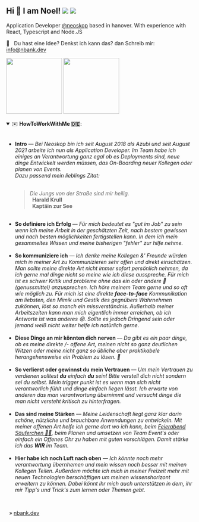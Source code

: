 ## Hi 👋 I am Noel! ![](https://komarev.com/ghpvc/?username=noelbank&color=4d2860) ![](https://hit.yhype.me/github/profile?user_id=24194246)

Application Developer [@neoskop](https://neoskop.de) based in hanover. With experience with React, Typescript and Node.JS

📧&nbsp;&nbsp; Du hast eine Idee? Denkst ich kann das? dan Schreib mir: 	<a href="mailto:info@nbank.dev">info@nbank.dev</a>


<p align = "left">
  <img height="150em" src="https://github-readme-stats.vercel.app/api/?username=noelbank&theme=react&count_private=true&include_all_commits=true" />
  <img height="150em" src="https://github-readme-stats.vercel.app/api/top-langs?username=noelbank&show_icons=true&theme=react&count_private=true&layout=compact&hide=java,html,handlebars" />
</p>

<details open>
 <summary> ✉️  <b>HowToWorkWithMe 🇩🇪</b>: </summary>
<br />

<ul>
<li><b>Intro</b> –– <i>Bei Neoskop bin ich seit August 2018 als Azubi und seit August 2021 arbeite ich nun als Application Developer. Im Team habe ich einiges an Verantwortung ganz egal ob es Deployments sind, neue dinge Entwickelt werden müssen, das On-Boarding neuer Kollegen oder planen von Events.
<br />
Dazu passend mein lieblings Zitat:</i>
<br />
<br />

> <i>Die Jungs von der Straße sind mir heilig.</i> <br />
> <b>&nbsp;&nbsp;Harald Krull <br />
> &nbsp;&nbsp;Kaptäin zur See </b>
</li>

<br />

<li><b>So definiere ich Erfolg</b> –– <i>
Für mich bedeutet es "gut im Job" zu sein wenn ich meine Arbeit in der geschätzten Zeit, nach bestem gewissen und nach besten möglichkeiten fertigstellen kann. In dem ich mein gesammeltes Wissen und meine bisherigen "fehler" zur hilfe nehme.</i>
</li>

<br />

<li>
<b>So kommuniziere ich</b> –– <i>
Ich denke meine Kollegen &amp;' Freunde würden mich in meiner Art zu Kommunizieren sehr offen und direkt einschätzen. Man sollte meine direkte Art nicht immer sofort persönlich nehmen, da ich gerne mal dinge nicht so meine wie ich diese ausspreche. Für mich ist es schwer Kritik und probleme ohne das ein oder andere 🍻 (genussmittel) anzusprechen. Ich höre meinem Team gerne und so oft wie möglich zu.
Für mich ist eine direkte <b>face-to-face</b> Kommunikation am liebsten, den Mimik und Gestik des gegnübers Wahrnehmen zukönnen, löst so manch ein missverständnis. Außerhalb meiner Arbeitszeiten kann man mich eigentlich immer erreichen, ob ich Antworte ist was anderes 😝. Sollte es jedoch Dringend sein oder jemand weiß nicht weiter helfe ich natürlich gerne.</i></li>

<br />

<li>
<b>Diese Dinge an mir könnten dich nerven</b> –– <i>
Da gibt es ein paar dinge, ob es meine direkte /- offene Art, meinen nicht so ganz deutlichen Witzen oder meine nicht ganz so übliche aber praktikabele herangehensweise ein Problem zu lösen. 🙂</i>
</li>

<br />

<li>
<b>So verlierst oder gewinnst du mein Vertrauen</b> ––<i>
Um mein Vertrauen zu verdienen solltest <b>du</b> einfach <b>du</b> sein! Bitte verstell dich nicht sondern sei du selbst. Mein trigger punkt ist es wenn man sich nicht verantworlich fühlt und dinge einfach liegen lässt. Ich erwarte von anderen das man verantwortung übernimmt und versucht dinge die man nicht versteht kritisch zu hinterfragen. </i></li>
<br />

<li>
<b>Das sind meine Stärken</b> –– <i>
Meine Leidenschaft liegt ganz klar darin schöne, nützliche und brauchbare Anwendungen zu entwickeln. Mit meiner offenen Art helfe ich gerne dort wo ich kann, beim <u>Feierabend Säuferchen 🍻🍹</u>, beim Planen und umsetzen von Team Event's oder einfach ein Offenes Ohr zu haben mit guten vorschlägen. Damit stärke ich das <b>WIR</b> im Team. </i>
</li>
<br />

<li>
<b>Hier habe ich noch Luft nach oben</b> –– 
<i>
Ich könnte noch mehr verantwortung übernhemen und mein wissen noch besser mit meinen Kollegen Teilen. Außerdem möchte ich mich in meiner Freizeit mehr mit neuen Technologien berschäftigen um meinen wissenshorizont erweitern zu können. Dabei könnt ihr mich auch unterstützen in dem, ihr mir Tipp's und Trick's zum lernen oder Themen gebt. 
</i></li>
</ul>

</details>
<br />

&nbsp; » [nbank.dev](https://nbank.dev)
